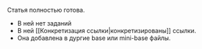 Статья полностью готова.
- В ней нет заданий
- В ней [[Конкретизация ссылки|конкретизированы]] ссылки.
- Она добавлена в дургие base или mini-base файлы.
